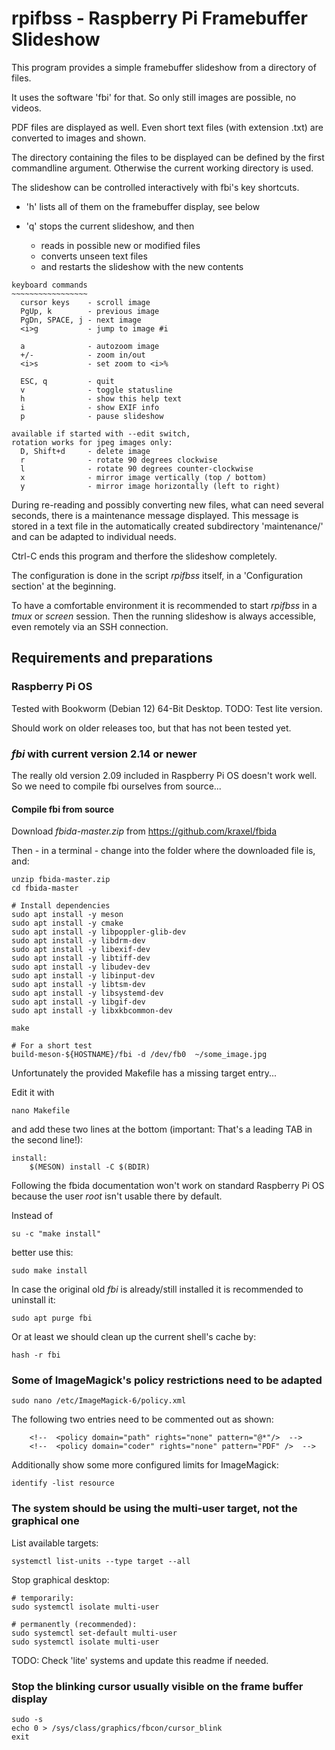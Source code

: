 # rpifbss - Raspberry Pi Framebuffer Slideshow

This program provides a simple framebuffer slideshow from a directory of files.

It uses the software 'fbi' for that.
So only still images are possible, no videos.

PDF files are displayed as well.
Even short text files (with extension .txt) are converted to images and shown.

The directory containing the files to be displayed can be defined by the first
commandline argument. Otherwise the current working directory is used.

The slideshow can be controlled interactively with fbi's key shortcuts.

  * 'h' lists all of them on the framebuffer display, see below
  * 'q' stops the current slideshow, and then

    * reads in possible new or modified files
    * converts unseen text files
    * and restarts the slideshow with the new contents

```
keyboard commands
~~~~~~~~~~~~~~~~~
  cursor keys    - scroll image
  PgUp, k        - previous image
  PgDn, SPACE, j - next image
  <i>g           - jump to image #i

  a              - autozoom image
  +/-            - zoom in/out
  <i>s           - set zoom to <i>%

  ESC, q         - quit
  v              - toggle statusline
  h              - show this help text
  i              - show EXIF info
  p              - pause slideshow

available if started with --edit switch,
rotation works for jpeg images only:
  D, Shift+d     - delete image
  r              - rotate 90 degrees clockwise
  l              - rotate 90 degrees counter-clockwise
  x              - mirror image vertically (top / bottom)
  y              - mirror image horizontally (left to right)
```

During re-reading and possibly converting new files, what can need several seconds,
there is a maintenance message displayed.
This message is stored in a text file in the automatically created subdirectory 'maintenance/'
and can be adapted to individual needs.

Ctrl-C ends this program and therfore the slideshow completely.

The configuration is done in the script *rpifbss* itself, in a 'Configuration section' at the beginning.

To have a comfortable environment it is recommended to start *rpifbss* in a *tmux* or *screen* session.
Then the running slideshow is always accessible, even remotely via an SSH connection.


## Requirements and preparations

### Raspberry Pi OS

Tested with Bookworm (Debian 12) 64-Bit Desktop. TODO: Test lite version.

Should work on older releases too, but that has not been tested yet.


### *fbi* with current version 2.14 or newer

The really old version 2.09 included in Raspberry Pi OS doesn't work well.
So we need to compile fbi ourselves from source...

#### Compile fbi from source

Download *fbida-master.zip* from https://github.com/kraxel/fbida

Then - in a terminal - change into the folder where the downloaded file is, and:

```
unzip fbida-master.zip
cd fbida-master

# Install dependencies
sudo apt install -y meson
sudo apt install -y cmake
sudo apt install -y libpoppler-glib-dev
sudo apt install -y libdrm-dev
sudo apt install -y libexif-dev
sudo apt install -y libtiff-dev
sudo apt install -y libudev-dev
sudo apt install -y libinput-dev
sudo apt install -y libtsm-dev
sudo apt install -y libsystemd-dev
sudo apt install -y libgif-dev
sudo apt install -y libxkbcommon-dev

make

# For a short test
build-meson-${HOSTNAME}/fbi -d /dev/fb0  ~/some_image.jpg
```

Unfortunately the provided Makefile has a missing target entry...

Edit it with

```
nano Makefile
```

and add these two lines at the bottom (important: That's a leading TAB in the second line!):

```
install:
	$(MESON) install -C $(BDIR)
```

Following the fbida documentation won't work on standard Raspberry Pi OS
because the user *root* isn't usable there by default.

Instead of

```
su -c "make install"
```

better use this:

```
sudo make install
```

In case the original old *fbi* is already/still installed it is recommended
to uninstall it:

```
sudo apt purge fbi
```

Or at least we should clean up the current shell's cache by:

```
hash -r fbi
```


### Some of ImageMagick's policy restrictions need to be adapted

```
sudo nano /etc/ImageMagick-6/policy.xml
```

The following two entries need to be commented out as shown:

```
    <!--  <policy domain="path" rights="none" pattern="@*"/>  -->
    <!--  <policy domain="coder" rights="none" pattern="PDF" />  -->
```

Additionally show some more configured limits for ImageMagick:

```
identify -list resource
```


### The system should be using the multi-user target, not the graphical one

List available targets:
```
systemctl list-units --type target --all
```

Stop graphical desktop:

```
# temporarily:
sudo systemctl isolate multi-user

# permanently (recommended):
sudo systemctl set-default multi-user
sudo systemctl isolate multi-user
```

TODO: Check 'lite' systems and update this readme if needed.


### Stop the blinking cursor usually visible on the frame buffer display

```
sudo -s
echo 0 > /sys/class/graphics/fbcon/cursor_blink
exit
```

